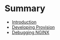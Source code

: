 # Summary

* [Introduction](README.md)
* [Developing Provision](/docs/developing-provision.md "How to contribute to Provision.")
* [Debugging NGINX](/docs/debugging.md "Debugging NGINX & PHP-FPM.")



